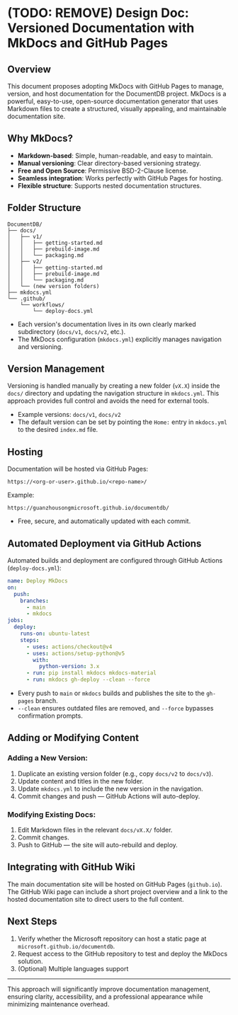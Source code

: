 # (TODO: REMOVE) Design Doc: Versioned Documentation with MkDocs and GitHub Pages

## Overview

This document proposes adopting MkDocs with GitHub Pages to manage, version, and host documentation for the DocumentDB project. MkDocs is a powerful, easy-to-use, open-source documentation generator that uses Markdown files to create a structured, visually appealing, and maintainable documentation site.

## Why MkDocs?

* **Markdown-based**: Simple, human-readable, and easy to maintain.
* **Manual versioning**: Clear directory-based versioning strategy.
* **Free and Open Source**: Permissive BSD-2-Clause license.
* **Seamless integration**: Works perfectly with GitHub Pages for hosting.
* **Flexible structure**: Supports nested documentation structures.

## Folder Structure

```plaintext
DocumentDB/
├── docs/
│   ├── v1/
│   │   ├── getting-started.md
│   │   ├── prebuild-image.md
│   │   └── packaging.md
│   ├── v2/
│   │   ├── getting-started.md
│   │   ├── prebuild-image.md
│   │   └── packaging.md
│   └── (new version folders)
├── mkdocs.yml
└── .github/
    └── workflows/
        └── deploy-docs.yml
```

* Each version's documentation lives in its own clearly marked subdirectory (`docs/v1`, `docs/v2`, etc.).
* The MkDocs configuration (`mkdocs.yml`) explicitly manages navigation and versioning.

## Version Management

Versioning is handled manually by creating a new folder (`vX.X`) inside the `docs/` directory and updating the navigation structure in `mkdocs.yml`. This approach provides full control and avoids the need for external tools.

* Example versions: `docs/v1`, `docs/v2`
* The default version can be set by pointing the `Home:` entry in `mkdocs.yml` to the desired `index.md` file.

## Hosting

Documentation will be hosted via GitHub Pages:

```
https://<org-or-user>.github.io/<repo-name>/
```

Example:

```
https://guanzhousongmicrosoft.github.io/documentdb/
```

* Free, secure, and automatically updated with each commit.

## Automated Deployment via GitHub Actions

Automated builds and deployment are configured through GitHub Actions (`deploy-docs.yml`):

```yaml
name: Deploy MkDocs
on:
  push:
    branches:
      - main
      - mkdocs
jobs:
  deploy:
    runs-on: ubuntu-latest
    steps:
      - uses: actions/checkout@v4
      - uses: actions/setup-python@v5
        with:
          python-version: 3.x
      - run: pip install mkdocs mkdocs-material
      - run: mkdocs gh-deploy --clean --force
```

* Every push to `main` or `mkdocs` builds and publishes the site to the `gh-pages` branch.
* `--clean` ensures outdated files are removed, and `--force` bypasses confirmation prompts.

## Adding or Modifying Content

### Adding a New Version:

1. Duplicate an existing version folder (e.g., copy `docs/v2` to `docs/v3`).
2. Update content and titles in the new folder.
3. Update `mkdocs.yml` to include the new version in the navigation.
4. Commit changes and push — GitHub Actions will auto-deploy.

### Modifying Existing Docs:

1. Edit Markdown files in the relevant `docs/vX.X/` folder.
2. Commit changes.
3. Push to GitHub — the site will auto-rebuild and deploy.

## Integrating with GitHub Wiki

The main documentation site will be hosted on GitHub Pages (`github.io`). The GitHub Wiki page can include a short project overview and a link to the hosted documentation site to direct users to the full content.

## Next Steps

1. Verify whether the Microsoft repository can host a static page at `microsoft.github.io/documentdb`.
2. Request access to the GitHub repository to test and deploy the MkDocs solution.
3. (Optional) Multiple languages support

---

This approach will significantly improve documentation management, ensuring clarity, accessibility, and a professional appearance while minimizing maintenance overhead.
